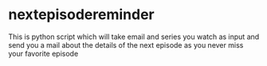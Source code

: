 # nextepisodereminder
This is python script which will take email and series you watch as input and send you a mail about the details of the next episode as you never miss your favorite episode 
